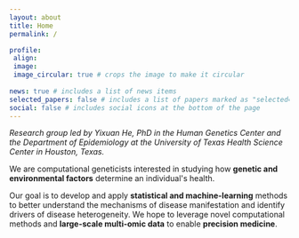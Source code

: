 ```yaml
---
layout: about
title: Home
permalink: /

profile:
 align: 
 image: 
 image_circular: true # crops the image to make it circular
 
news: true # includes a list of news items
selected_papers: false # includes a list of papers marked as "selected={true}"
social: false # includes social icons at the bottom of the page
---
```



_Research group led by Yixuan He, PhD in the Human Genetics Center and the Department of Epidemiology at the University of Texas Health Science Center in Houston, Texas._

We are computational geneticists interested in studying how **genetic and environmental factors** determine an individual's health.

Our goal is to develop and apply **statistical and machine-learning** methods to better understand the mechanisms of disease manifestation and identify drivers of disease heterogeneity. We hope to leverage novel computational methods and **large-scale multi-omic data** to enable **precision medicine**.

